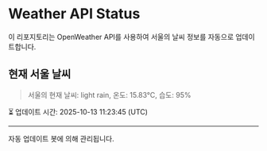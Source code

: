 
# Weather API Status

이 리포지토리는 OpenWeather API를 사용하여 서울의 날씨 정보를 자동으로 업데이트합니다.

## 현재 서울 날씨
> 서울의 현재 날씨: light rain, 온도: 15.83°C, 습도: 95%

⏳ 업데이트 시간: 2025-10-13 11:23:45 (UTC)

---
자동 업데이트 봇에 의해 관리됩니다.

